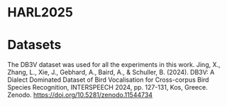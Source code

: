 # HARL2025

# Datasets
The DB3V dataset was used for all the experiments in this work. 
Jing, X., Zhang, L., Xie, J., Gebhard, A., Baird, A., & Schuller, B. (2024). DB3V: A Dialect Dominated Dataset of Bird Vocalisation for Cross-corpus Bird Species Recognition, INTERSPEECH 2024, pp. 127-131, Kos, Greece. 
Zenodo. https://doi.org/10.5281/zenodo.11544734
